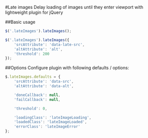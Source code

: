 #Late images
Delay loading of images until they enter viewport with lightweight plugin for jQuery

##Basic usage
```javascript
$('.lateImages').lateImages();

$('.lateImages').lateImages({
	'srcAttribute': 'data-late-src',
	'altAttribute': 'alt',
	'threshold': 200
});
```
##Options
Configure plugin with following defaults / options:

```javascript
$.lateImages.defaults = {
	'srcAttribute': 'data-src',
	'altAttribute': 'data-alt',

	'doneCallback': null,
	'failCallback': null,

	'threshold': 0,

	'loadingClass': 'lateImageLoading',
	'loadedClass': 'lateImageLoaded',
	'errorClass': 'lateImageError'
};
```

